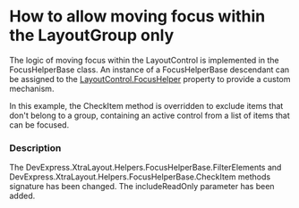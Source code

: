 # How to allow moving focus within the LayoutGroup only


<p>The logic of moving focus within the LayoutControl is implemented in the FocusHelperBase class. An instance of a FocusHelperBase descendant can be assigned to the <a href="http://documentation.devexpress.com/#WindowsForms/DevExpressXtraLayoutLayoutControl_FocusHelpertopic">LayoutControl.FocusHelper</a> property to provide a custom mechanism.</p><p>In this example, the CheckItem method is overridden to exclude items that don't belong to a group, containing an active control from a list of items that can be focused.</p>


<h3>Description</h3>

The DevExpress.XtraLayout.Helpers.FocusHelperBase.FilterElements and DevExpress.XtraLayout.Helpers.FocusHelperBase.CheckItem methods signature has been changed. The includeReadOnly parameter has been added.

<br/>


